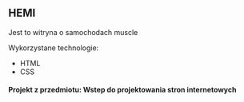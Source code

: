 ## HEMI
Jest to witryna o samochodach muscle

Wykorzystane technologie:
- HTML
- CSS

#### Projekt z przedmiotu:  Wstep do projektowania stron internetowych